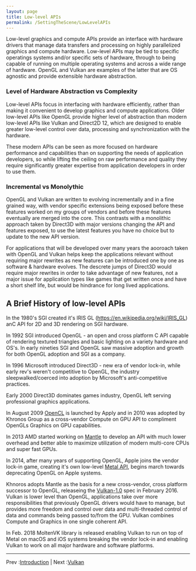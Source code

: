 ```yaml
---
layout: page
title: Low-level APIs
permalink: /SettingTheScene/LowLevelAPIs
---
```


Low-level graphics and compute APIs provide an interface with hardware drivers that manage data transfers and processing on highly parallelized graphics and compute hardware. Low-level APIs may be tied to specific operatings systems and/or specific sets of hardware, through to being capable of running on multiple operating systems and across a wide range of hardware.  OpenGL and Vulkan are examples of the latter that are OS agnostic and provide extensible hardware abstraction.

### Level of Hardware Abstraction vs Complexity

Low-level APIs focus in interfacing with hardware efficiently, rather than making it convenient to develop graphics and compute applications. Older low-level APIs like OpenGL provide higher level of abstraction than modern low-level APIs like Vulkan and Direct2D 12, which are designed to enable greater low-level control over data, processing and synchronization with the hardware.

These modern APIs can be seen as more focused on hardware performance and capabilities than on supporting the needs of application developers, so while lifting the ceiling on raw performance and quality they require significantly greater expertise from application developers in order to use them.

### Incremental vs Monolythic

OpenGL and Vulkan are written to evolving incrementally and in a fine grained way, with vendor specific extensions being exposed before these features worked on my groups of vendors and before these features eventually are merged into the core. This contrasts with a monolithic approach taken by Direct3D with major versions changing the API and features exposed, to use the latest features you have no choice but to update to the new API version.

For applications that will be developed over many years the aooroach taken with OpenGL and Vulkan helps keep the applications relevant without requiring major rewrites as new features can be introduced one by one as software & hardware evolves.  The descrete jumps of Direct3D would require major rewrites in order to take advantage of new features, not a major issue for application types like games that get written once and have a short shelf life, but would be hindrance for long lived applications.

## A Brief History of low-level APIs

In the 1980's SGI created it's IRIS GL (https://en.wikipedia.org/wiki/IRIS_GL) anC API for 2D and 3D rendering on SGI hardware.

In 1992 SGI introduced OpenGL - an open and cross platform C API capable of rendering textured triangles and basic lighting on a variety hardware and OS's.  In early nineties SGI and OpenGL saw massive adoption and growth for both OpenGL adoption and SGI as a company.

In 1996 Microsoft introduced Direct3D - new era of vendor lock-in, while early rev's weren't competitive to OpenGL, the industry sleepwalked/coerced into adoption by Microsoft's anti-competitive practices.

Early 2000 Direct3D dominates games industry, OpenGL left serving professional graphics applications.

In August 2009 [OpenCL](https://en.wikipedia.org/wiki/OpenCL) is launched by Apply and in 2010 was adopted by Khronos Group as a cross-vendor Compute on GPU API to compliment OpenGLs Graphics on GPU capabilities.

In 2013 AMD started working on [Mantle](https://en.wikipedia.org/wiki/Mantle_(API)) to develop an API with much lower overhead and better able to maximize utilization of modern multi-core CPUs and super fast GPUs.

In 2014, after many years of supporting OpenGL, Apple joins the vendor lock-in game, creating it's own low-level [Metal API](https://en.wikipedia.org/wiki/Metal_(API)), begins march towards deprecating OpenGL on Apple systems.

Khnoros adopts Mantle as the basis for a new cross-vendor, cross platform successor to OpenGL, releaseing the [Vulkan-1.0](https://en.wikipedia.org/wiki/Vulkan) spec in February 2016. Vulkan is lower level than OpenGL, applications take over more responsibilities that previously OpenGL drivers would have to manage, but provides more freedom and control over data and multi-threaded control of data and commands being passed to/from the GPU. Vulkan combines Compute and Graphics in one single coherent API.

In Feb. 2018 MoltenVK library is released enabling Vulkan to run on top of Metal on macOS and iOS systems breaking the vendor lock-in and enabling Vulkan to work on all major hardware and software platforms.

---

Prev :[Introduction](index.md) | Next :[Vulkan](Vulkan.md)
